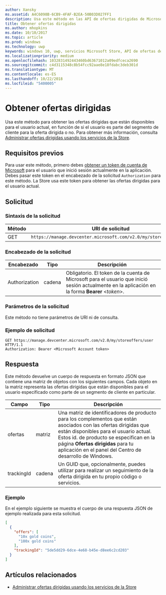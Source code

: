 ```yaml
---
author: Xansky
ms.assetid: A4C6098B-6CB9-4FAF-B2EA-50B03D027FF1
description: Usa este método en las API de ofertas dirigidas de Microsoft Store para obtener las ofertas dirigidas que están disponibles para el usuario actual en el contexto de la aplicación actual.
title: Obtener ofertas dirigidas
ms.author: mhopkins
ms.date: 10/10/2017
ms.topic: article
ms.prod: windows
ms.technology: uwp
keywords: windows 10, uwp, servicios Microsoft Store, API de ofertas de destino de Microsoft Store, obtener ofertas dirigidas
ms.localizationpriority: medium
ms.openlocfilehash: 1032831492443460bd63671012a09edfceca2690
ms.sourcegitcommit: c4d3115348c8b54fcc92aae8e18fdabc3deb301d
ms.translationtype: MT
ms.contentlocale: es-ES
ms.lasthandoff: 10/22/2018
ms.locfileid: "5400005"
---
```

# <a name="get-targeted-offers"></a>Obtener ofertas dirigidas

Usa este método para obtener las ofertas dirigidas que están disponibles para el usuario actual, en función de si el usuario es parte del segmento de cliente para la oferta dirigida o no. Para obtener más información, consulta [Administrar ofertas dirigidas usando los servicios de la Store](manage-targeted-offers-using-windows-store-services.md).

## <a name="prerequisites"></a>Requisitos previos

Para usar este método, primero debes [obtener un token de cuenta de Microsoft](manage-targeted-offers-using-windows-store-services.md#obtain-a-microsoft-account-token) para el usuario que inició sesión actualmente en la aplicación. Debes pasar este token en el encabezado de la solicitud ```Authorization``` para este método. La Store usa este token para obtener las ofertas dirigidas para el usuario actual.

## <a name="request"></a>Solicitud


### <a name="request-syntax"></a>Sintaxis de la solicitud

| Método | URI de solicitud                                                                |
|--------|----------------------------------------------------------------------------|
| GET    | ```https://manage.devcenter.microsoft.com/v2.0/my/storeoffers/user``` |


### <a name="request-header"></a>Encabezado de la solicitud

| Encabezado        | Tipo   | Descripción  |
|---------------|--------|--------------|
| Authorization | cadena | Obligatorio. El token de la cuenta de Microsoft para el usuario que inició sesión actualmente en la aplicación en la forma **Bearer** &lt;*token*&gt;. |


### <a name="request-parameters"></a>Parámetros de la solicitud

Este método no tiene parámetros de URI ni de consulta.

### <a name="request-example"></a>Ejemplo de solicitud

```syntax
GET https://manage.devcenter.microsoft.com/v2.0/my/storeoffers/user HTTP/1.1
Authorization: Bearer <Microsoft Account token>
```

## <a name="response"></a>Respuesta

Este método devuelve un cuerpo de respuesta en formato JSON que contiene una matriz de objetos con los siguientes campos. Cada objeto en la matriz representa las ofertas dirigidas que están disponibles para el usuario especificado como parte de un segmento de cliente en particular.

| Campo      | Tipo   | Descripción         |
|------------|--------|------------------|
| ofertas      | matriz  | Una matriz de identificadores de producto para los complementos que están asociados con las ofertas dirigidas que están disponibles para el usuario actual. Estos id. de producto se especifican en la página **Ofertas dirigidas** para tu aplicación en el panel del Centro de desarrollo de Windows.            |
| trackingId  | cadena | Un GUID que, opcionalmente, puedes utilizar para realizar un seguimiento de la oferta dirigida en tu propio código o servicios. |


### <a name="example"></a>Ejemplo

En el ejemplo siguiente se muestra el cuerpo de una respuesta JSON de ejemplo realizada para esta solicitud.

```json
[
  {
    "offers": [
      "10x gold coins",
      "100x gold coins"
    ],
    "trackingId": "5de5dd29-6dce-4e68-b45e-d8ee6c2cd203"
  }
]
```

## <a name="related-topics"></a>Artículos relacionados

* [Administrar ofertas dirigidas usando los servicios de la Store](manage-targeted-offers-using-windows-store-services.md)

 

 
